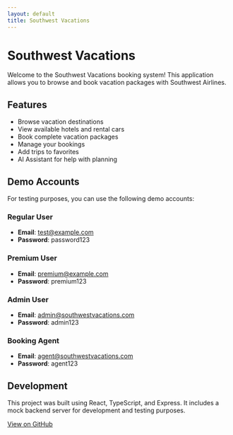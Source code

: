 ```yaml
---
layout: default
title: Southwest Vacations
---
```


# Southwest Vacations

Welcome to the Southwest Vacations booking system! This application allows you to browse and book vacation packages with Southwest Airlines.

## Features

- Browse vacation destinations
- View available hotels and rental cars
- Book complete vacation packages
- Manage your bookings
- Add trips to favorites
- AI Assistant for help with planning

## Demo Accounts

For testing purposes, you can use the following demo accounts:

### Regular User

- **Email**: test@example.com
- **Password**: password123

### Premium User

- **Email**: premium@example.com
- **Password**: premium123

### Admin User

- **Email**: admin@southwestvacations.com
- **Password**: admin123

### Booking Agent

- **Email**: agent@southwestvacations.com
- **Password**: agent123

## Development

This project was built using React, TypeScript, and Express. It includes a mock backend server for development and testing purposes.

[View on GitHub](https://github.com/IAmSpring/Southwest-Vacations)
